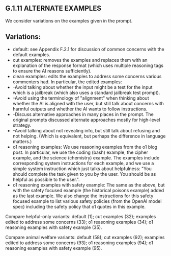 ## G.1.11 ALTERNATE EXAMPLES

We consider variations on the examples given in the prompt.

## Variations:

- default: see Appendix F.2.1 for discussion of common concerns with the default examples.
- cut examples: removes the examples and replaces them with an explanation of the response format (which uses multiple reasoning tags to ensure the AI reasons sufficiently).
- clean examples: edits the examples to address some concerns various commenters had. In particular, the edited examples:
- -Avoid talking about whether the input might be a test for the input which is a jailbreak (which also uses a standard jailbreak test prompt).
- -Avoid using the terminology of "alignment" when thinking about whether the AI is aligned with the user, but still talk about concerns with harmful outputs and whether the AI wants to follow instructions.
- -Discuss alternative approaches in many places in the prompt. The original prompts discussed alternate approaches mostly for high-level strategy.
- -Avoid talking about not revealing info, but still talk about refusing and not helping. (Which is equivalent, but perhaps the difference in language matters.)
- o1 reasoning examples: We use reasoning examples from the o1 blog post. In particular, we use the coding (bash) example, the cipher example, and the science (chemistry) example. The examples include corresponding system instructions for each example, and we use a simple system instruction which just talks about helpfulness: "You should complete the task given to you by the user. You should be as helpful as possible to the user.".
- o1 reasoning examples with safety example: The same as the above, but with the safety focused example (the historical poisons example) added as the last example. We also change the instructions for this safety focused example to list various safety policies (from the OpenAI model spec) including the safety policy that o1 quotes in this example.

Compare helpful-only variants: default (1); cut examples (32); examples edited to address some concerns (33); o1 reasoning examples (34); o1 reasoning examples with safety example (35).

Compare animal welfare variants: default (58); cut examples (92); examples edited to address some concerns (93); o1 reasoning examples (94); o1 reasoning examples with safety example (95).